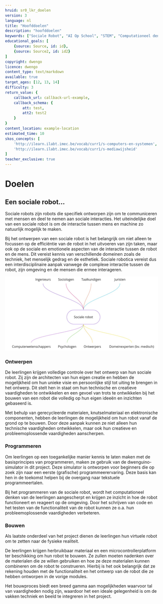 ```yaml
---
hruid: sr0_lkr_doelen
version: 3
language: nl
title: "Hoofddoelen"
description: "hoofddoelen"
keywords: ["Sociale Robot", "AI Op School", "STEM", "Computationeel denken", "Grafisch programmeren"]
educational_goals: [
    {source: Source, id: id}, 
    {source: Source2, id: id2}
]
copyright: dwengo
licence: dwengo
content_type: text/markdown
available: true
target_ages: [12, 13, 14]
difficulty: 3
return_value: {
    callback_url: callback-url-example,
    callback_schema: {
        att: test,
        att2: test2
    }
}
content_location: example-location
estimated_time: 10
skos_concepts: [
    'http://ilearn.ilabt.imec.be/vocab/curr1/s-computers-en-systemen', 
    'http://ilearn.ilabt.imec.be/vocab/curr1/s-mediawijsheid'
]
teacher_exclusive: true
---
```


# Doelen

## Een sociale robot...

Sociale robots zijn robots die specifiek ontworpen zijn om te communiceren met mensen en deel te nemen aan sociale interacties. Het uiteindelijke doel van een sociale robot is om de interactie tussen mens en machine zo natuurlijk mogelijk te maken.

Bij het ontwerpen van een sociale robot is het belangrijk om niet alleen te focussen op de efficiëntie van de robot in het uitvoeren van zijn taken, maar ook op de sociale en emotionele aspecten van de interactie tussen de robot en de mens. Dit vereist kennis van verschillende domeinen zoals de techniek, het menselijk gedrag en de esthetiek. Sociale robotica vereist dus een interdisciplinaire aanpak vanwege de complexe interactie tussen de robot, zijn omgeving en de mensen die ermee interageren. 

![](embed/sr_interdisciplinair.png "interdisciplinair domein")


### Ontwerpen

De leerlingen krijgen volledige controle over het ontwerp van hun sociale robot. Zij zijn de architecten van hun eigen creatie en hebben de mogelijkheid om hun unieke visie en persoonlijke stijl tot uiting te brengen in het ontwerp. Dit stelt hen in staat om hun technische en creatieve vaardigheden te ontwikkelen en een gevoel van trots te ontwikkelen bij het bouwen van een robot die volledig op hun eigen ideeën en inzichten gebaseerd is.

Met behulp van gerecycleerde materialen, knutselmateriaal en elektronische componenten, hebben de leerlingen de mogelijkheid om hun robot vanaf de grond op te bouwen. Door deze aanpak kunnen ze niet alleen hun technische vaardigheden ontwikkelen, maar ook hun creatieve en probleemoplossende vaardigheden aanscherpen. 


### Programmeren

Om leerlingen op een toegankelijke manier kennis te laten maken met de basisprincipes van programmeren, maken ze gebruik van de dwenguino-simulator in dit project. Deze simulator is ontworpen voor beginners die op zoek zijn naar een eerste (grafische) programmeerervaring. Deze basis kan hen in de toekomst helpen bij de overgang naar tekstuele programmeertalen.

Bij het programmeren van de sociale robot, wordt het computationeel denken van de leerlingen aangescherpt en krijgen ze inzicht in hoe de robot functioneert en reageert op de omgeving. Door het schrijven van code en het testen van de functionaliteit van de robot kunnen ze o.a. hun probleemoplossende vaardigheden verbeteren.


### Bouwen

Als laatste onderdeel van het project dienen de leerlingen hun virtuele robot om te zetten naar de fysieke realiteit.

De leerlingen krijgen herbruikbaar materiaal en een microcontrollerplatform ter beschikking om hun robot te bouwen. Ze zullen moeten nadenken over de materialen die ze willen gebruiken en hoe ze deze materialen kunnen combineren om de robot te construeren. Hierbij is het ook belangrijk dat ze rekening houden met de functionaliteit en het ontwerp van de robot die ze hebben ontworpen in de vorige modules.

Het bouwproces biedt een breed gamma aan mogelijkheden waarvoor tal van vaardigheden nodig zijn, waardoor het een ideale gelegenheid is om de vakken techniek en beeld te integreren in het project.